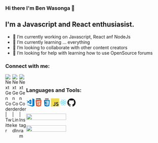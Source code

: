 

### Hi there I'm Ben Wasonga 👋

## I'm a Javascript and React enthusiasist.


- 🔭 I’m currently working on Javascript, React anf NodeJs
- 🌱 I’m currently learning ... everything 
- 👯 I’m looking to collaborate with other content creators
- 🤔 I’m looking for help with learning how to use OpenSource forums

### Connect with me:

<a href="https://twitter.com/ItsWasonga/">
<img align="left" alt="NextGen Coder | Twitter" width="22px" src="https://cdn.jsdelivr.net/npm/simple-icons@v3/icons/twitter.svg" />
</a>
<a href="https://linkedin.com/in/benwasonga/">
<img align="left" alt="NextGen Coder | LinkedIn" width="22px" src="https://cdn.jsdelivr.net/npm/simple-icons@v3/icons/linkedin.svg" />
</a>
<a href="https://www.instagram.com/iamwasonga/">
<img align="left" alt="NextGen Coder | Instagram" width="22px" src="https://cdn.jsdelivr.net/npm/simple-icons@v3/icons/instagram.svg" />
 </a>
 
<br />

### Languages and Tools:

<img align="left" alt="Visual Studio Code" width="26px" src="https://raw.githubusercontent.com/github/explore/80688e429a7d4ef2fca1e82350fe8e3517d3494d/topics/visual-studio-code/visual-studio-code.png" />
<img align="left" alt="HTML5" width="26px" src="https://raw.githubusercontent.com/github/explore/80688e429a7d4ef2fca1e82350fe8e3517d3494d/topics/html/html.png" />
<img align="left" alt="CSS3" width="26px" src="https://raw.githubusercontent.com/github/explore/80688e429a7d4ef2fca1e82350fe8e3517d3494d/topics/css/css.png" />
<img align="left" alt="JavaScript" width="26px" src="https://raw.githubusercontent.com/github/explore/80688e429a7d4ef2fca1e82350fe8e3517d3494d/topics/javascript/javascript.png" />
<img align="left" alt="React" width="26px" src="https://raw.githubusercontent.com/github/explore/80688e429a7d4ef2fca1e82350fe8e3517d3494d/topics/react/react.png" />

<img align="left" alt="GitHub" width="26px" src="https://raw.githubusercontent.com/github/explore/78df643247d429f6cc873026c0622819ad797942/topics/github/github.png" />


<br />
<br />

<p align='left'>
  <a href="#"><img src="https://github-readme-stats.vercel.app/api?username=bmwasonga&show_icons=true&count_private=true&theme=light" width="50%" height="50%">
  </a>
</p>

<p align="left">
  <a href="#"><img src="https://github-readme-stats.vercel.app/api/top-langs/?username=bmwasonga&layout=compact&theme=light" width="50%" height="50%"></a>
  </p>

